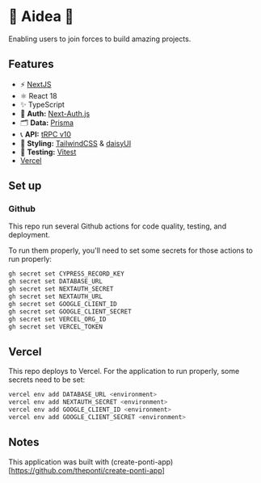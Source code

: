 # 🧠 Aidea 🧠

Enabling users to join forces to build amazing projects.

## Features

- ⚡️ [NextJS](https://nextjs.org/docs/getting-started)
- ⚛️ React 18
- ✨ TypeScript
- 🔐 **Auth:** [Next-Auth.js](https://next-auth.js.org)
- 🗂 **Data:** [Prisma](https://prisma.io)
- 📞 **API:** [tRPC v10](https://trpc.io)
- 💅 **Styling:** [TailwindCSS](https://tailwindcss.com) & [daisyUI](https://daisyui.com/docs/install/)
- 🧪 **Testing:** [Vitest](https://vitest.dev/)
- [Vercel](https://vercel.com)

## Set up

### Github

This repo run several Github actions for code quality, testing, and deployment.

To run them properly, you'll need to set some secrets for those actions to run properly:

```sh
gh secret set CYPRESS_RECORD_KEY
gh secret set DATABASE_URL
gh secret set NEXTAUTH_SECRET
gh secret set NEXTAUTH_URL
gh secret set GOOGLE_CLIENT_ID
gh secret set GOOGLE_CLIENT_SECRET
gh secret set VERCEL_ORG_ID
gh secret set VERCEL_TOKEN
```

## Vercel

This repo deploys to Vercel. For the application to run properly, some secrets need to be set:

```sh
vercel env add DATABASE_URL <environment>
vercel env add NEXTAUTH_SECRET <environment>
vercel env add GOOGLE_CLIENT_ID <environment>
vercel env add GOOGLE_CLIENT_SECRET <environment>
```

## Notes

This application was built with (create-ponti-app)[https://github.com/theponti/create-ponti-app]
